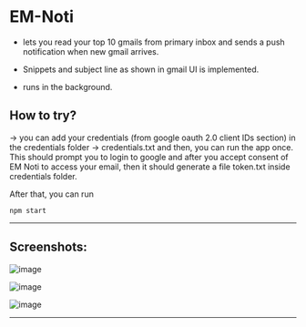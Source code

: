 # EM-Noti

- lets you read your top 10 gmails from primary inbox and sends a push notification when new gmail arrives.

- Snippets and subject line as shown in gmail UI is implemented.

- runs in the background.

## How to try?

-> you can add your credentials (from google oauth 2.0 client IDs section) in the credentials folder -> credentials.txt and then, you can run the app once. This should prompt you to login to google and after you accept consent of EM Noti to access your email, then it should generate a file token.txt inside credentials folder. 

After that, you can run 

```npm start```

---

## Screenshots:

![image](https://github.com/user-attachments/assets/7ac2cb23-6def-4b5c-a63b-ddc475c7962d)

![image](https://github.com/user-attachments/assets/e5e5454b-af85-4722-b531-b3fe20096796)

![image](https://github.com/user-attachments/assets/9f69c860-9526-449d-be55-55290aa3158d)

---
